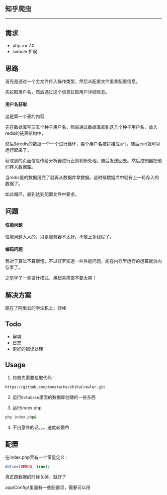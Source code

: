 ## 知乎爬虫

----------

## 需求

* php >= 7.0
* swoole 扩展

## 思路

首先是通过一个主文件传入操作类型，然后从配置文件里拿配置信息。

先拉取用户名，然后通过这个信息拉取用户详细信息。

#### 用户名获取

这是第一个表的内容

先在数据库写三五个种子用户名，然后通过数据库拿到这几个种子用户名，放入redis的链表结构中，

然后对redis的数据一个一个进行循环，每个用户名被拼接成`url`，随后curl就可以运行起来了。

获取到的页面信息传给分析器进行正则判断处理，随后发送回去。然后控制器把他们存入数据库。

当redis里的数据用完了就再从数据库拿数据。这时候数据库中就有上一轮存入的数据了。

如此循环，直到达到配置文件中要求。


## 问题

#### 性能问题

性能问题大大的。只是服务器不太好。不敢上多线程了。

#### 编码问题

我对于算法不算很懂，不过好歹知道一些性能问题，能在内存里运行的运算就放内存里了。

之前学了一些设计模式，用起来简直不要太爽！

## 解决方案

跑在了阿里云的学生机上，好棒

## Todo

* 解耦
* 日志
* 更好的错误处理

## Usage

1. 你首先需要拉取代码：
```bash
https://github.com/AnnatarHe/zhihuCrawler.git
```

2. 运行`Database`里面的数据库创建的一些东西

3. 运行index.php
```bash
php index.php&
```

4. 不出意外的话。。。速度较慢:flushed:

## 配置

在index.php里有一个常量定义：
```php
define(DEBUG, true);
```
真正跑数据的时候关掉，就好了

app\Config\里面有一些配置项，需要可以用
